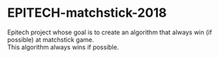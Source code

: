 # EPITECH-matchstick-2018
Epitech project whose goal is to create an algorithm that always win (if possible) at matchstick game.<br>
This algorithm always wins if possible.
